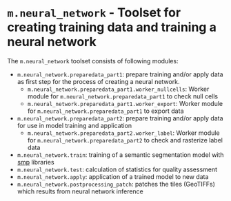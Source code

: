 # `m.neural_network` - Toolset for creating training data and training a neural network

The `m.neural_network` toolset consists of following modules:
* `m.neural_network.preparedata_part1`: prepare training and/or apply data as first step for the process of creating a neural network.
  * `m.neural_network.preparedata_part1.worker_nullcells`: Worker module for `m.neural_network.preparedata_part1` to check null cells
  * `m.neural_network.preparedata_part1.worker_export`: Worker module for `m.neural_network.preparedata_part1` to export data
* `m.neural_network.preparedata_part2`: prepare training and/or apply data for use in model training and application
  * `m.neural_network.preparedata_part2.worker_label`: Worker module for `m.neural_network.preparedata_part2` to check and rasterize label data
* `m.neural_network.train`: training of a semantic segmentation model with [smp](https://pypi.org/project/segmentation-models-pytorch/) libraries
* `m.neural_network.test`: calculation of statistics for quality assessment
* `m.neural_network.apply`: application of a trained model to new data
* `m.neural_network.postprocessing_patch`: patches the tiles (GeoTIFFs) which results from neural network inference
